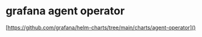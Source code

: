 # grafana agent operator

[https://github.com/grafana/helm-charts/tree/main/charts/agent-operator]()
